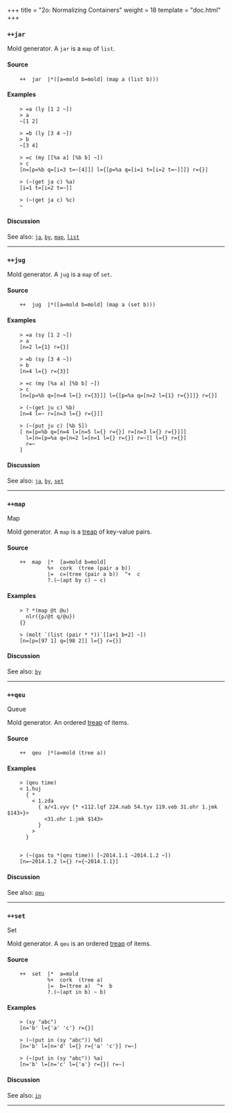 +++
title = "2o: Normalizing Containers"
weight = 18
template = "doc.html"
+++
### `++jar`

Mold generator. A `jar` is a `map` of `list`.

#### Source

```hoon
    ++  jar  |*([a=mold b=mold] (map a (list b)))
```

#### Examples

```
    > =a (ly [1 2 ~])
    > a
    ~[1 2]

    > =b (ly [3 4 ~])
    > b
    ~[3 4]

    > =c (my [[%a a] [%b b] ~])
    > c
    [n=[p=%b q=[i=3 t=~[4]]] l={[p=%a q=[i=1 t=[i=2 t=~]]]} r={}]

    > (~(get ja c) %a)
    [i=1 t=[i=2 t=~]]

    > (~(get ja c) %c)
    ~
```

#### Discussion

See also: [`ja`](@/docs/hoon/library/2j.md), [`by`](@/docs/hoon/library/2i.md), [`map`](@/docs/hoon/library/2i.md), [`list`](@/docs/hoon/library/2b.md)

---
### `++jug`

Mold generator.  A `jug` is a `map` of `set`.

#### Source

```hoon
    ++  jug  |*([a=mold b=mold] (map a (set b)))
```

#### Examples

```
    > =a (sy [1 2 ~])
    > a
    [n=2 l={1} r={}]

    > =b (sy [3 4 ~])
    > b
    [n=4 l={} r={3}]

    > =c (my [%a a] [%b b] ~])
    > c
    [n=[p=%b q=[n=4 l={} r={3}]] l={[p=%a q=[n=2 l={1} r={}]]} r={}]

    > (~(get ju c) %b)
    [n=4 l=~ r=[n=3 l={} r={}]]

    > (~(put ju c) [%b 5])
    [ n=[p=%b q=[n=4 l=[n=5 l={} r={}] r=[n=3 l={} r={}]]]
      l=[n=[p=%a q=[n=2 l=[n=1 l={} r={}] r=~]] l={} r={}]
      r=~
    ]
```

#### Discussion

See also: [`ja`](@/docs/hoon/library/2j.md), [`by`](@/docs/hoon/library/2i.md), [`set`](@/docs/hoon/library/2h.md)

---
### `++map`

Map

Mold generator. A `map` is a [treap](https://en.wikipedia.org/wiki/Treap) of
key-value pairs.


#### Source

```hoon
    ++  map  |*  [a=mold b=mold]
             %+  cork  (tree (pair a b))
             |=  c=(tree (pair a b))  ^+  c
             ?.(~(apt by c) ~ c)
```

#### Examples

```
    > ? *(map @t @u)
      nlr({p/@t q/@u})
    {}

    > (molt `(list (pair * *))`[[a+1 b+2] ~])
    [n=[p=[97 1] q=[98 2]] l={} r={}]
```

#### Discussion

See also: [`by`](@/docs/hoon/library/2i.md)

---
### `++qeu`

Queue

Mold generator. An ordered [treap](http://en.wikipedia.org/wiki/Treap) of
items.

#### Source

```hoon
    ++  qeu  |*(a=mold (tree a))
```


#### Examples

```
    > (qeu time)
    < 1.huj
      { *
        < 1.zda
          { a/<1.vyv {* <112.lqf 224.nab 54.tyv 119.veb 31.ohr 1.jmk $143>}>
            <31.ohr 1.jmk $143>
          }
        >
      }


    > (~(gas to *(qeu time)) [~2014.1.1 ~2014.1.2 ~])
    [n=~2014.1.2 l={} r={~2014.1.1}]
```

#### Discussion

See also: [`qeu`](@/docs/hoon/library/2k.md)

---
### `++set`

Set

Mold generator. A `qeu` is an ordered [treap](http://en.wikipedia.org/wiki/Treap) of
items.

#### Source

```hoon
    ++  set  |*  a=mold
             %+  cork  (tree a)
             |=  b=(tree a)  ^+  b
             ?.(~(apt in b) ~ b)
```

#### Examples

```
    > (sy "abc")
    [n='b' l={'a' 'c'} r={}]

    > (~(put in (sy "abc")) %d)
    [n='b' l=[n='d' l={} r={'a' 'c'}] r=~]

    > (~(put in (sy "abc")) %a)
    [n='b' l=[n='c' l={'a'} r={}] r=~]
```

#### Discussion

See also: [`in`](@/docs/hoon/library/2h.md)

---
